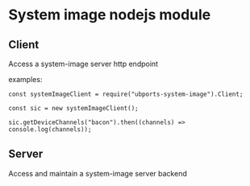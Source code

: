 # System image nodejs module

## Client
Access a system-image server http endpoint


examples:

```
const systemImageClient = require("ubports-system-image").Client;

const sic = new systemImageClient();

sic.getDeviceChannels("bacon").then((channels) => console.log(channels));
```


## Server
Access and maintain a system-image server backend
